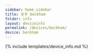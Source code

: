 ```yaml
---
sidebar: home_sidebar
title: 关于 beckham
folder: info
layout: deviceinfo
permalink: /devices/beckham/
device: beckham
---
```

{% include templates/device_info.md %}
